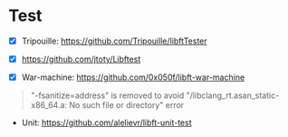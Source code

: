 # Test
- [X] Tripouille: https://github.com/Tripouille/libftTester

- [X] https://github.com/jtoty/Libftest

- [X] War-machine: https://github.com/0x050f/libft-war-machine
> "-fsanitize=address" is removed to avoid "/libclang_rt.asan_static-x86_64.a: No such file or directory" error

- Unit: https://github.com/alelievr/libft-unit-test

